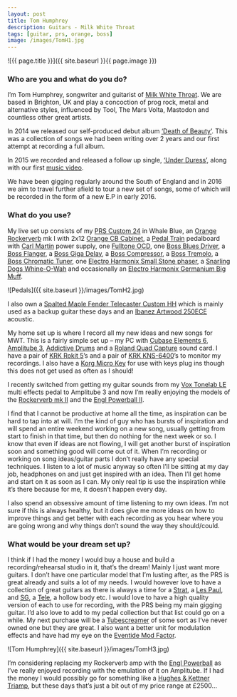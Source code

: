 ```yaml
---
layout: post
title: Tom Humphrey
description: Guitars - Milk White Throat
tags: [guitar, prs, orange, boss]
image: /images/TomH1.jpg
---
```


![{{ page.title }}]({{ site.baseurl }}{{ page.image }})

### Who are you and what do you do?

I’m Tom Humphrey, songwriter and guitarist of [Milk White Throat](http://www.milkwhitethroat.com/). We are based in Brighton, UK and play a concoction of prog rock, metal and alternative styles, influenced by Tool, The Mars Volta, Mastodon and countless other great artists.

In 2014 we released our self-produced debut album [‘Death of Beauty’](https://milkwhitethroat.bandcamp.com/album/death-of-beauty-2). This was a collection of songs we had been writing over 2 years and our first attempt at recording a full album.

In 2015 we recorded and released a follow up single, [‘Under Duress’](http://milkwhitethroat.bandcamp.com/track/under-duress), along with our first [music video](https://www.youtube.com/watch?v=2dE6LgU2zi4).

We have been gigging regularly around the South of England and in 2016 we aim to travel further afield to tour a new set of songs, some of which will be recorded in the form of a new E.P in early 2016.

### What do you use?

My live set up consists of my [PRS Custom 24](http://www.prsguitars.com/custom24/) in Whale Blue, an [Orange Rockerverb](https://orangeamps.com/products/guitar-amp-heads/) mk I with 2x12 [Orange CB Cabinet](https://orangeamps.com/products/guitar-speaker-enclosures/), a [Pedal Train](http://www.pedaltrain.com/) pedalboard with [Carl Martin](https://carlmartin.com/) power supply, one [Fulltone OCD](http://www.fulltone.com/products/ocd), one [Boss Blues Driver](http://www.bossus.com/products/bd-2/), a [Boss Flanger](http://www.bossus.com/products/bf-3/), a [Boss Giga Delay](http://www.bossus.com/products/dd-20/), a [Boss Compressor](http://www.bossus.com/products/cs-3/), a [Boss Tremolo](http://www.bossus.com/products/tr-2/), a [Boss Chromatic Tuner](http://www.boss.info/products/tu-3/), one [Electro Harmonix Small Stone phaser](http://www.ehx.com/products/small-stone), a [Snarling Dogs Whine-O-Wah](http://www.musiciansfriend.com/amplifiers-effects/snarling-dogs-super-bawl-whine-o-wah-pedal) and occasionally an [Electro Harmonix Germanium Big Muff](http://www.ehx.com/products/germanium-4-big-muff).

![Pedals]({{ site.baseurl }}/images/TomH2.jpg)

I also own a [Spalted Maple Fender Telecaster Custom HH](http://www.musiciansfriend.com/guitars/fender-special-edition-custom-telecaster-spalted-maple-hh-electric-guitar) which is mainly used as a backup guitar these days and an [Ibanez Artwood 250ECE](http://www.gear4music.com/Guitar-and-Bass/Ibanez-AW250ECE-Artwood-Series-Electro-Acoustic-Guitar-Low-Gloss/QO2) acoustic.

My home set up is where I record all my new ideas and new songs for MWT. This is a fairly simple set up – my PC with [Cubase Elements 6](http://www.steinberg.net/en/products/cubase/start.html), [Amplitube 3](http://www.ikmultimedia.com/products/cat-view.php?C=family-amplitube), [Addictive Drums](http://www.xlnaudio.com/addictivedrums) and a [Roland Quad Capture](http://www.roland.co.uk/products/quad-capture/) sound card. I have a pair of [KRK Rokit 5](http://www.krksys.com/krk-studio-monitor-speakers/rokit/rokit-5.html)’s and a pair of [KRK KNS-6400](http://www.krksys.com/krk-headphones/kns-6400.html)’s to monitor my recordings. I also have a [Korg Micro Key](http://www.korg.com/us/products/controllers/microkey/) for use with keys plug ins though this does not get used as often as I should!

I recently switched from getting my guitar sounds from my [Vox Tonelab LE](http://www.musiciansfriend.com/amplifiers-effects/vox-tonelab-le-guitar-multi-effects-pedal) multi effects pedal to Amplitube 3 and now I’m really enjoying the models of the [Rockerverb mk II](https://orangeamps.com/products/guitar-amp-heads/rockerverb/rockerverb-50100-mkii-heads/) and the [Engl Powerball II](http://www.englamps.de/index.php?id=36&tx_ddfproducts_pi1%5Buid%5D=21).

I find that I cannot be productive at home all the time, as inspiration can be hard to tap into at will. I’m the kind of guy who has bursts of inspiration and will spend an entire weekend working on a new song, usually getting from start to finish in that time, but then do nothing for the next week or so. I know that even if ideas are not flowing, I will get another burst of inspiration soon and something good will come out of it.
When I’m recording or working on song ideas/guitar parts I don’t really have any special techniques. I listen to a lot of music anyway so often I’ll be sitting at my day job, headphones on and just get inspired with an idea. Then I’ll get home and start on it as soon as I can. My only real tip is use the inspiration while it’s there because for me, it doesn’t happen every day.

I also spend an obsessive amount of time listening to my own ideas. I’m not sure if this is always healthy, but it does give me more ideas on how to improve things and get better with each recording as you hear where you are going wrong and why things don’t sound the way they should/could.

### What would be your dream set up?

I think if I had the money I would buy a house and build a recording/rehearsal studio in it, that’s the dream! Mainly I just want more guitars. I don’t have one particular model that I’m lusting after, as the PRS is great already and suits a lot of my needs. I would however love to have a collection of great guitars as there is always a time for a [Strat](http://intl.fender.com/en-GB/guitars/stratocaster/), a [Les Paul](http://www.gibson.com/Products/Electric-Guitars/Les-Paul.aspx), and [SG](http://www.gibson.com/Products/Electric-Guitars/SG.aspx), a [Tele](http://intl.fender.com/en-GB/guitars/telecaster/), a hollow body etc. I would love to have a high quality version of each to use for recording, with the PRS being my main gigging guitar. I’d also love to add to my pedal collection but that list could go on a while. My next purchase will be a [Tubescreamer](http://www.analogman.com/tshist.htm) of some sort as I’ve never owned one but they are great. I also want a better unit for modulation effects and have had my eye on the [Eventide Mod Factor](https://www.eventideaudio.com/products/stompboxes/chorus-flanger/modfactor).

![Tom Humphrey]({{ site.baseurl }}/images/TomH3.jpg)

I’m considering replacing my Rockerverb amp with the [Engl Powerball](http://www.englamps.de/index.php?id=36&tx_ddfproducts_pi1%5Buid%5D=21) as I’ve really enjoyed recording with the emulation of it on Amplitube. If I had the money I would possibly go for something like a [Hughes & Kettner Triamp](http://hughes-and-kettner.com/products/triamp/triamp-mark-3/), but these days that’s just a bit out of my price range at £2500…

